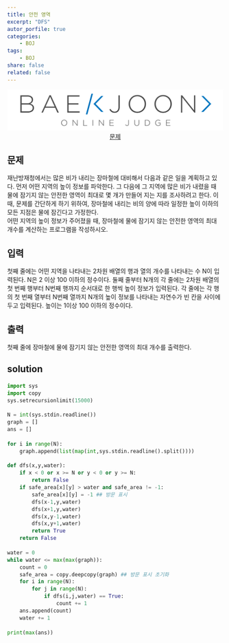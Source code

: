 ```yaml
---
title: 안전 영역
excerpt: "DFS"
autor_porfile: true
categories:
    - BOJ
tags:
    - BOJ
share: false
related: false
---
```

<div><img src="../../assets/images/bojLogo.png"/></div>
<div align="center"><a href="https://www.acmicpc.net/problem/2468">문제</a></div>

## 문제
재난방재청에서는 많은 비가 내리는 장마철에 대비해서 다음과 같은 일을 계획하고 있다. 먼저 어떤 지역의 높이 정보를 파악한다. 그 다음에 그 지역에 많은 비가 내렸을 때 물에 잠기지 않는 안전한 영역이 최대로 몇 개가 만들어 지는 지를 조사하려고 한다. 이때, 문제를 간단하게 하기 위하여, 장마철에 내리는 비의 양에 따라 일정한 높이 이하의 모든 지점은 물에 잠긴다고 가정한다.  
어떤 지역의 높이 정보가 주어졌을 때, 장마철에 물에 잠기지 않는 안전한 영역의 최대 개수를 계산하는 프로그램을 작성하시오. 

## 입력
첫째 줄에는 어떤 지역을 나타내는 2차원 배열의 행과 열의 개수를 나타내는 수 N이 입력된다. N은 2 이상 100 이하의 정수이다. 둘째 줄부터 N개의 각 줄에는 2차원 배열의 첫 번째 행부터 N번째 행까지 순서대로 한 행씩 높이 정보가 입력된다. 각 줄에는 각 행의 첫 번째 열부터 N번째 열까지 N개의 높이 정보를 나타내는 자연수가 빈 칸을 사이에 두고 입력된다. 높이는 1이상 100 이하의 정수이다.

## 출력
첫째 줄에 장마철에 물에 잠기지 않는 안전한 영역의 최대 개수를 출력한다.

## solution
~~~python
import sys
import copy
sys.setrecursionlimit(15000)

N = int(sys.stdin.readline())
graph = []
ans = []

for i in range(N):
    graph.append(list(map(int,sys.stdin.readline().split())))

def dfs(x,y,water):
    if x < 0 or x >= N or y < 0 or y >= N:
        return False
    if safe_area[x][y] > water and safe_area != -1:
        safe_area[x][y] = -1 ## 방문 표시
        dfs(x-1,y,water)
        dfs(x+1,y,water)
        dfs(x,y-1,water)
        dfs(x,y+1,water)
        return True
    return False

water = 0
while water <= max(max(graph)):
    count = 0
    safe_area = copy.deepcopy(graph) ## 방문 표시 초기화
    for i in range(N):
        for j in range(N):
            if dfs(i,j,water) == True:
                count += 1
    ans.append(count)
    water += 1
   
print(max(ans))
~~~
